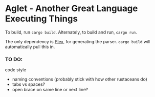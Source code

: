 # Aglet - Another Great Language Executing Things

To build, run `cargo build`. Alternately, to build and run, `cargo run`.

The only dependency is [Plex](https://github.com/goffrie/plex), for generating the parser. `cargo build` will automatically pull this in.

### TO DO:
code style
- naming conventions (probably stick with how other rustaceans do)
- tabs vs spaces?
- open brace on same line or next line?
